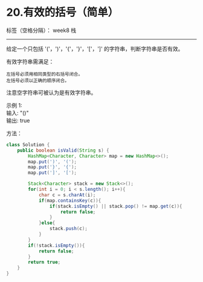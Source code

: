 ﻿# 20.有效的括号（简单）

标签（空格分隔）： week8 栈

---

给定一个只包括 '('，')'，'{'，'}'，'['，']' 的字符串，判断字符串是否有效。  

有效字符串需满足：  
 
    左括号必须用相同类型的右括号闭合。
    左括号必须以正确的顺序闭合。

注意空字符串可被认为是有效字符串。  

示例 1:  
输入: "()"  
输出: true  

方法：  
```java
class Solution {
    public boolean isValid(String s) {
        HashMap<Character, Character> map = new HashMap<>();
        map.put(')', '(');
        map.put('}', '{');
        map.put(']', '[');

        Stack<Character> stack = new Stack<>();
        for(int i = 0; i < s.length(); i++){
            char c = s.charAt(i);
            if(map.containsKey(c)){
                if(stack.isEmpty() || stack.pop() != map.get(c)){
                    return false;
                }
            }else{
                stack.push(c);
            }
        }
        if(!stack.isEmpty()){
            return false;
        }
        return true;
    }
}
```





